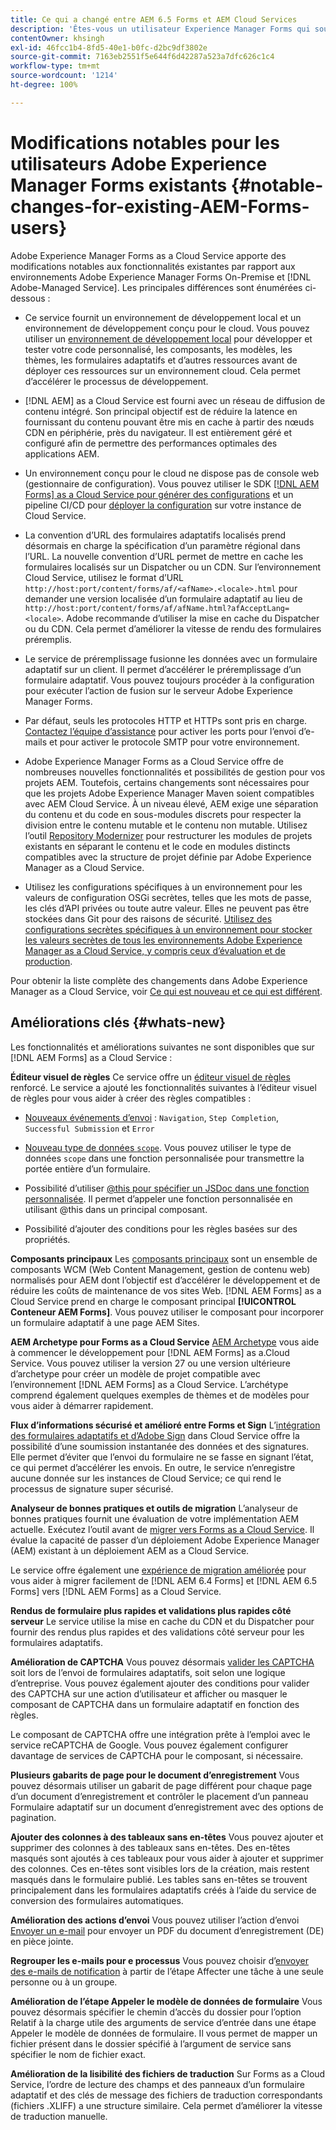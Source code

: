 ```yaml
---
title: Ce qui a changé entre AEM 6.5 Forms et AEM Cloud Services
description: 'Êtes-vous un utilisateur Experience Manager Forms qui souhaitez effectuer une mise à niveau vers Adobe Experience Manager Forms as a Cloud Service ? Découvrez les modifications les plus importantes avant de mettre à niveau ou de migrer vers Cloud Service.  '
contentOwner: khsingh
exl-id: 46fcc1b4-8fd5-40e1-b0fc-d2bc9df3802e
source-git-commit: 7163eb2551f5e644f6d42287a523a7dfc626c1c4
workflow-type: tm+mt
source-wordcount: '1214'
ht-degree: 100%

---
```


# Modifications notables pour les utilisateurs Adobe Experience Manager Forms existants  {#notable-changes-for-existing-AEM-Forms-users}

Adobe Experience Manager Forms as a Cloud Service apporte des modifications notables aux fonctionnalités existantes par rapport aux environnements Adobe Experience Manager Forms On-Premise et [!DNL Adobe-Managed Service]. Les principales différences sont énumérées ci-dessous :

* Ce service fournit un environnement de développement local et un environnement de développement conçu pour le cloud. Vous pouvez utiliser un [environnement de développement local](setup-local-development-environment.md) pour développer et tester votre code personnalisé, les composants, les modèles, les thèmes, les formulaires adaptatifs et d’autres ressources avant de déployer ces ressources sur un environnement cloud. Cela permet d’accélérer le processus de développement.
* [!DNL AEM] as a Cloud Service est fourni avec un réseau de diffusion de contenu intégré. Son principal objectif est de réduire la latence en fournissant du contenu pouvant être mis en cache à partir des nœuds CDN en périphérie, près du navigateur. Il est entièrement géré et configuré afin de permettre des performances optimales des applications AEM.
* Un environnement conçu pour le cloud ne dispose pas de console web (gestionnaire de configuration). Vous pouvez utiliser le SDK [[!DNL AEM Forms] as a Cloud Service pour générer des configurations](https://experienceleague.adobe.com/docs/experience-manager-cloud-service/implementing/deploying/configuring-osgi.html?lang=fr#generating-osgi-configurations-using-the-aem-sdk-quickstart) et un pipeline CI/CD pour [déployer la configuration](https://experienceleague.adobe.com/docs/experience-manager-cloud-service/implementing/using-cloud-manager/deploy-code.html?lang=fr#deployment-process) sur votre instance de Cloud Service.

* La convention d’URL des formulaires adaptatifs localisés prend désormais en charge la spécification d’un paramètre régional dans l’URL. La nouvelle convention d’URL permet de mettre en cache les formulaires localisés sur un Dispatcher ou un CDN. Sur l’environnement Cloud Service, utilisez le format d’URL `http://host:port/content/forms/af/<afName>.<locale>.html` pour demander une version localisée d’un formulaire adaptatif au lieu de `http://host:port/content/forms/af/afName.html?afAcceptLang=<locale>`. Adobe recommande d’utiliser la mise en cache du Dispatcher ou du CDN. Cela permet d’améliorer la vitesse de rendu des formulaires préremplis.
* Le service de préremplissage fusionne les données avec un formulaire adaptatif sur un client. Il permet d’accélérer le préremplissage d’un formulaire adaptatif. Vous pouvez toujours procéder à la configuration pour exécuter l’action de fusion sur le serveur Adobe Experience Manager Forms.
* Par défaut, seuls les protocoles HTTP et HTTPs sont pris en charge. [Contactez l’équipe d’assistance](https://experienceleague.adobe.com/docs/experience-manager-cloud-service/implementing/developing/development-guidelines.html?lang=fr#sending-email) pour activer les ports pour l’envoi d’e-mails et pour activer le protocole SMTP pour votre environnement.
* Adobe Experience Manager Forms as a Cloud Service offre de nombreuses nouvelles fonctionnalités et possibilités de gestion pour vos projets AEM. Toutefois, certains changements sont nécessaires pour que les projets Adobe Experience Manager Maven soient compatibles avec AEM Cloud Service. À un niveau élevé, AEM exige une séparation du contenu et du code en sous-modules discrets pour respecter la division entre le contenu mutable et le contenu non mutable. Utilisez l’outil [Repository Modernizer](https://experienceleague.adobe.com/docs/experience-manager-cloud-service/moving/refactoring-tools/repo-modernizer.html?lang=fr) pour restructurer les modules de projets existants en séparant le contenu et le code en modules distincts compatibles avec la structure de projet définie par Adobe Experience Manager as a Cloud Service.

<!--  If your Cloud Configuration contains a secret (password), create a separate Cloud Configuration for every Author instance (Developer, Stage, and Production). If a Cloud Configuration is also required on Publish instances, publish/replicate a separate Cloud Configuration for every Publish instance (Developer, Stage, and Production). 

* When you create a Cloud Configuration that contains a secret, each Cloud Service instance (Developer, Stage, and Production) uses its own encryption key to encrypt the password before storing it. So, manually create such Cloud Configuration for every Cloud Service instance (Developer, Stage, and Production). Also, do not store secrets used in a Cloud Configuration to your Cloud Manager Git repository.

* Use [!DNL Cloud Manager] [APIs to convert and provide your passwords as secrets](https://experienceleague.adobe.com/docs/experience-manager-cloud-service/implementing/deploying/configuring-osgi.html?lang=en#setting-values-via-api). Do not store plain text password or secrets on your environments. -->

* Utilisez les configurations spécifiques à un environnement pour les valeurs de configuration OSGi secrètes, telles que les mots de passe, les clés d’API privées ou toute autre valeur. Elles ne peuvent pas être stockées dans Git pour des raisons de sécurité. [Utilisez des configurations secrètes spécifiques à un environnement pour stocker les valeurs secrètes de tous les environnements Adobe Experience Manager as a Cloud Service, y compris ceux d’évaluation et de production](https://experienceleague.adobe.com/docs/experience-manager-cloud-service/implementing/deploying/configuring-osgi.html?lang=fr#when-to-use-secret-environment-specific-configuration-values).

Pour obtenir la liste complète des changements dans Adobe Experience Manager as a Cloud Service, voir [Ce qui est nouveau et ce qui est différent](https://experienceleague.adobe.com/docs/experience-manager-cloud-service/overview/what-is-new-and-different.html?lang=fr).

<!-- ## Feature comparison {#comparison}

[!DNL AEM Forms] as a Cloud Service and Experience Manager 6.5 Forms share a common set of features: Adaptive Forms, data integration, integration with [!DNL Adobe Sign], themes, templates, and forms management interface are identical. You can easily port your existing Adaptive Forms from an Experience Manager 6.5 Forms or an earlier version to [!DNL AEM Forms] as a Cloud Service.

### Features of AEM 6.5 Forms and [!DNL AEM Forms] as a Cloud Service {#feature-comparison}

The following table lists the major features of Experience Manager 6.5 Forms and provides information about whether the feature is partially or fully supported in [!DNL AEM Forms] as a Cloud Service, with a link to more information about the feature. The table also lists extra features available in [!DNL AEM Forms] as a Cloud Service.


| Feature/Capability | AEM 6.5 Forms | [!DNL AEM Forms] as a Cloud Service |
| - | - | - |
| Adaptive Forms | &#x2611; | &#x2611; |
| Data Integration | &#x2611; | &#x2611;(With some changes) |
| Automated Forms Conversion Service | &#x2611; | &#x2611; |
| Integration with Adobe Sign | &#x2611; | &#x2611;(With some changes) |
| Themes and Templates | &#x2611; | &#x2611; ([With some changes](themes.md#difference-in-themes))|
| Rule editor | &#x2611; | &#x2611; (With some changes) |
| Forms Portal | &#x2611; | --- |
| Integration with Adobe Analytics | &#x2611; | &#x2612; |
| Document Security | &#x2611; | &#x2612; | -->

<!-- ## New features {#comparison} -->



## Améliorations clés {#whats-new}

<!-- [!DNL AEM Forms] as a Cloud Service offers benefits like auto-scaling, cost-effectiveness, zero downtime for upgrades, and cloud-native development environment and more. The list does not stop here. The following features are are start and are available only for [!DNL AEM Forms] as a Cloud Service: -->

Les fonctionnalités et améliorations suivantes ne sont disponibles que sur [!DNL AEM Forms] as a Cloud Service :

**Éditeur visuel de règles**
Ce service offre un [éditeur visuel de règles](rule-editor.md#visual-rule-editor) renforcé. Le service a ajouté les fonctionnalités suivantes à l’éditeur visuel de règles pour vous aider à créer des règles compatibles :

* [Nouveaux événements d’envoi](working-with-adobe-sign.md#available-operator-types-and-events-in-rule-editor) : `Navigation`, `Step Completion`, `Successful Submission` et `Error`

* [Nouveau type de données `scope`](rule-editor.md#custom-functions). Vous pouvez utiliser le type de données `scope` dans une fonction personnalisée pour transmettre la portée entière d’un formulaire.

* Possibilité d’utiliser [@this pour spécifier un JSDoc dans une fonction personnalisée](rule-editor.md#custom-functions). Il permet d’appeler une fonction personnalisée en utilisant @this dans un principal composant.

* Possibilité d’ajouter des conditions pour les règles basées sur des propriétés.

**Composants principaux**
Les [composants principaux](https://experienceleague.adobe.com/docs/experience-manager-core-components/using/introduction.html?lang=fr) sont un ensemble de composants WCM (Web Content Management, gestion de contenu web) normalisés pour AEM dont l’objectif est d’accélérer le développement et de réduire les coûts de maintenance de vos sites Web. [!DNL AEM Forms] as a Cloud Service prend en charge le composant principal **[!UICONTROL Conteneur AEM Forms]**. Vous pouvez utiliser le composant pour incorporer un formulaire adaptatif à une page AEM Sites.

**AEM Archetype pour Forms as a Cloud Service**
[AEM Archetype](https://github.com/adobe/aem-project-archetype/releases/tag/aem-project-archetype-27) vous aide à commencer le développement pour [!DNL AEM Forms] as a.Cloud Service. Vous pouvez utiliser la version 27 ou une version ultérieure d’archetype pour créer un modèle de projet compatible avec l’environnement [!DNL AEM Forms] as a Cloud Service. L’archétype comprend également quelques exemples de thèmes et de modèles pour vous aider à démarrer rapidement.

**Flux d’informations sécurisé et amélioré entre Forms et Sign**
L’[intégration des formulaires adaptatifs et d’Adobe Sign](working-with-adobe-sign.md) dans Cloud Service offre la possibilité d’une soumission instantanée des données et des signatures. Elle permet d’éviter que l’envoi du formulaire ne se fasse en signant l’état, ce qui permet d’accélérer les envois. En outre, le service n’enregistre aucune donnée sur les instances de Cloud Service; ce qui rend le processus de signature super sécurisé.

**Analyseur de bonnes pratiques et outils de migration**
L’analyseur de bonnes pratiques fournit une évaluation de votre implémentation AEM actuelle. Exécutez l’outil avant de [migrer vers Forms as a Cloud Service](migrate-to-forms-as-a-cloud-service.md). Il évalue la capacité de passer d’un déploiement Adobe Experience Manager (AEM) existant à un déploiement AEM as a Cloud Service.

Le service offre également une [expérience de migration améliorée](migrate-to-forms-as-a-cloud-service.md) pour vous aider à migrer facilement de [!DNL AEM 6.4 Forms] et [!DNL AEM 6.5 Forms] vers [!DNL AEM Forms] as a Cloud Service.

**Rendus de formulaire plus rapides et validations plus rapides côté serveur**
Le service utilise la mise en cache du CDN et du Dispatcher pour fournir des rendus plus rapides et des validations côté serveur pour les formulaires adaptatifs.

**Amélioration de CAPTCHA**
Vous pouvez désormais [valider les CAPTCHA](captcha-adaptive-forms.md) soit lors de l’envoi de formulaires adaptatifs, soit selon une logique d’entreprise. Vous pouvez également ajouter des conditions pour valider des CAPTCHA sur une action d’utilisateur et afficher ou masquer le composant de CAPTCHA dans un formulaire adaptatif en fonction des règles.

Le composant de CAPTCHA offre une intégration prête à l’emploi avec le service reCAPTCHA de Google. Vous pouvez également configurer davantage de services de CAPTCHA pour le composant, si nécessaire.

**Plusieurs gabarits de page pour le document d’enregistrement**
Vous pouvez désormais utiliser un gabarit de page différent pour chaque page d’un document d’enregistrement et contrôler le placement d’un panneau Formulaire adaptatif sur un document d’enregistrement avec des options de pagination.

**Ajouter des colonnes à des tableaux sans en-têtes**
Vous pouvez ajouter et supprimer des colonnes à des tableaux sans en-têtes. Des en-têtes masqués sont ajoutés à ces tableaux pour vous aider à ajouter et supprimer des colonnes. Ces en-têtes sont visibles lors de la création, mais restent masqués dans le formulaire publié. Les tables sans en-têtes se trouvent principalement dans les formulaires adaptatifs créés à l’aide du service de conversion des formulaires automatiques.

**Amélioration des actions d’envoi**
Vous pouvez utiliser l’action d’envoi [Envoyer un e-mail](configuring-submit-actions.md#send-email#send-email) pour envoyer un PDF du document d’enregistrement (DE) en pièce jointe.

**Regrouper les e-mails pour e processus**
Vous pouvez choisir d’[envoyer des e-mails de notification](aem-forms-workflow-step-reference.md#assign-task-step) à partir de l’étape Affecter une tâche à une seule personne ou à un groupe.

**Amélioration de l’étape Appeler le modèle de données de formulaire**
Vous pouvez désormais spécifier le chemin d’accès du dossier pour l’option Relatif à la charge utile des arguments de service d’entrée dans une étape Appeler le modèle de données de formulaire. Il vous permet de mapper un fichier présent dans le dossier spécifié à l’argument de service sans spécifier le nom de fichier exact.

**Amélioration de la lisibilité des fichiers de traduction** Sur Forms as a Cloud Service, l’ordre de lecture des champs et des panneaux d’un formulaire adaptatif et des clés de message des fichiers de traduction correspondants (fichiers .XLIFF) a une structure similaire. Cela permet d’améliorer la vitesse de traduction manuelle.

<!-- ## Feature comparison {#feature-comparison}

[!DNL AEM Forms] as a Cloud Service and [!DNL AEM 6.5 Forms] share some features like Adaptive Forms, Data Integration, and Forms Portal. You can easily port your existing Adaptive Forms from an [!DNL AEM 6.5 Forms] or an earlier version to [!DNL AEM Forms] as a Cloud Service.

### Features of [!DNL AEM 6.5 Forms] and [!DNL AEM Forms] as a Cloud Service {#aem-6.5-vs-aem-forms-as-a-cloud-service}

The following table lists the major features of [!DNL AEM 6.5 Forms] and provides information about the features coming soon to [!DNL AEM Forms] as a Cloud Service:

| Feature/Capability | AEM 6.5 Forms  | [!DNL AEM Forms] as a Cloud Service |
|---|---|---|
| Cloud-native architecture | &#x2612; | &#x2611;  |
| Auto-scaling based on load | &#x2612; | &#x2611;  |
| Zero downtime for upgrades | &#x2612; | &#x2611;  |
| Feature roll-out frequency | Quarterly | Agile*  |
| CDN (content delivery network) included | &#x2612; | &#x2611;  |
| Topologies optimized for maximum resilience and efficiency | &#x2612; | &#x2611;  |
| Cloud-native development environment | &#x2612; | &#x2611;  |
| Self-Service via Cloud Manager | &#x2612; | &#x2611;  |
| Automated upgrades with Continuous Integration and Continuous Delivery (CI/CD)| &#x2611; | &#x2611;  |
| Adaptive Forms | &#x2611; | &#x2611; |
| Data Integration | &#x2611; | &#x2611; |
| Automated Forms Conversion Service | &#x2611; | &#x2611; |
| Integration with [!DNL Adobe Sign] | &#x2611; | &#x2611; |
| Integration with [!DNL AEM Sites] | &#x2611; | &#x2611; |
| Enhanced Visual Rule editor | &#x2612; | &#x2611; |
| Forms Portal | &#x2611; | Coming Soon |
| Integration with [!DNL Adobe Analytics] | &#x2611; | Coming Soon |
| Integration with [!DNL Adobe Target] | &#x2611; | Coming Soon |
| Document Security | &#x2611; | &#x2612; |

`*` New features every month and bug fix updates on daily basis.

For a comprehensive list of changes in AEM as a Cloud Service, See [What is New and What is Different](https://docs.adobe.com/content/help/en/experience-manager-cloud-service/overview/what-is-new-and-different.html) and [Notable changes in [!DNL AEM Forms] as a Cloud Service](notable-changes.md) -->
